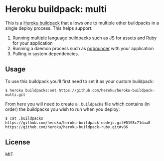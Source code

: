 # Heroku buildpack: multi

This is a [Heroku buildpack](http://devcenter.heroku.com/articles/buildpacks) that
allows one to multiple other buildpacks in a single deploy process. This helps support:

1. Running multiple language buildpacks such as JS for assets and Ruby for your application
2. Running a daemon process such as [pgbouncer](https://github.com/heroku/heroku-buildpack-pgbouncer) with your application
3. Pulling in system dependencies.

## Usage

To use this buildpack you'll first need to set it as your custom buildpack:

    $ heroku buildpacks:set https://github.com/heroku/heroku-buildpack-multi.git

From here you will need to create a `.buildpacks` file which contains (in order) the buildpacks you wish to run when you deploy:

    $ cat .buildpacks
    https://github.com/heroku/heroku-buildpack-nodejs.git#0198c71daa8
    https://github.com/heroku/heroku-buildpack-ruby.git#v86

## License

MIT
